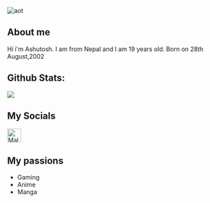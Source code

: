 ![aot](https://www.wallpaperflare.com/eren-yeager-from-attack-on-titan-poster-shingeki-no-kyojin-eren-jeager-anime-anime-boys-wallpaper-193604.png)

About me
---
Hi i'm Ashutosh. I am from Nepal and I am 19 years old.</a>
Born on 28th August,2002

<h2>Github Stats:</h2>
  <p><img src="https://github-readme-stats.vercel.app/api?username=Eidoron1&show_icons=true&theme=midnight-purple"></p>

My Socials
---
<a href="https://t.me/Eidoron1"><img alt="Mal" title="Mal" height="32" width="32" src="https://upload.wikimedia.org/wikipedia/commons/thumb/8/82/Telegram_logo.svg/600px-Telegram_logo.svg.png"></a>

My passions
---
* Gaming
* Anime
* Manga

<br />
<a href="https://aralroca.us8.list-manage.com/subscribe/post?u=29d99171aa3f671bde658475a&id=9f1a0b31e3">
  <table align="right">
      <tr>
          
